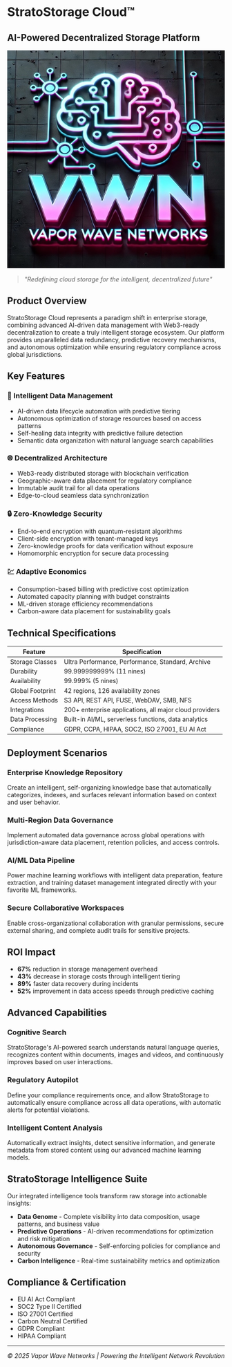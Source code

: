 # StratoStorage Cloud™
## AI-Powered Decentralized Storage Platform

![StratoStorage Cloud](../img/logo-600.jpg)

> *"Redefining cloud storage for the intelligent, decentralized future"*

## Product Overview

StratoStorage Cloud represents a paradigm shift in enterprise storage, combining advanced AI-driven data management with Web3-ready decentralization to create a truly intelligent storage ecosystem. Our platform provides unparalleled data redundancy, predictive recovery mechanisms, and autonomous optimization while ensuring regulatory compliance across global jurisdictions.

## Key Features

### 🧠 Intelligent Data Management
- AI-driven data lifecycle automation with predictive tiering
- Autonomous optimization of storage resources based on access patterns
- Self-healing data integrity with predictive failure detection
- Semantic data organization with natural language search capabilities

### 🌐 Decentralized Architecture
- Web3-ready distributed storage with blockchain verification
- Geographic-aware data placement for regulatory compliance
- Immutable audit trail for all data operations
- Edge-to-cloud seamless data synchronization

### 🔒 Zero-Knowledge Security
- End-to-end encryption with quantum-resistant algorithms
- Client-side encryption with tenant-managed keys
- Zero-knowledge proofs for data verification without exposure
- Homomorphic encryption for secure data processing

### 💹 Adaptive Economics
- Consumption-based billing with predictive cost optimization
- Automated capacity planning with budget constraints
- ML-driven storage efficiency recommendations
- Carbon-aware data placement for sustainability goals

## Technical Specifications

| Feature | Specification |
|---------|---------------|
| Storage Classes | Ultra Performance, Performance, Standard, Archive |
| Durability | 99.999999999% (11 nines) |
| Availability | 99.999% (5 nines) |
| Global Footprint | 42 regions, 126 availability zones |
| Access Methods | S3 API, REST API, FUSE, WebDAV, SMB, NFS |
| Integrations | 200+ enterprise applications, all major cloud providers |
| Data Processing | Built-in AI/ML, serverless functions, data analytics |
| Compliance | GDPR, CCPA, HIPAA, SOC2, ISO 27001, EU AI Act |

## Deployment Scenarios

### Enterprise Knowledge Repository
Create an intelligent, self-organizing knowledge base that automatically categorizes, indexes, and surfaces relevant information based on context and user behavior.

### Multi-Region Data Governance
Implement automated data governance across global operations with jurisdiction-aware data placement, retention policies, and access controls.

### AI/ML Data Pipeline
Power machine learning workflows with intelligent data preparation, feature extraction, and training dataset management integrated directly with your favorite ML frameworks.

### Secure Collaborative Workspaces
Enable cross-organizational collaboration with granular permissions, secure external sharing, and complete audit trails for sensitive projects.

## ROI Impact

- **67%** reduction in storage management overhead
- **43%** decrease in storage costs through intelligent tiering
- **89%** faster data recovery during incidents
- **52%** improvement in data access speeds through predictive caching

## Advanced Capabilities

### Cognitive Search
StratoStorage's AI-powered search understands natural language queries, recognizes content within documents, images and videos, and continuously improves based on user interactions.

### Regulatory Autopilot
Define your compliance requirements once, and allow StratoStorage to automatically ensure compliance across all data operations, with automatic alerts for potential violations.

### Intelligent Content Analysis
Automatically extract insights, detect sensitive information, and generate metadata from stored content using our advanced machine learning models.

## StratoStorage Intelligence Suite

Our integrated intelligence tools transform raw storage into actionable insights:

- **Data Genome** - Complete visibility into data composition, usage patterns, and business value
- **Predictive Operations** - AI-driven recommendations for optimization and risk mitigation
- **Autonomous Governance** - Self-enforcing policies for compliance and security
- **Carbon Intelligence** - Real-time sustainability metrics and optimization

## Compliance & Certification

- EU AI Act Compliant
- SOC2 Type II Certified
- ISO 27001 Certified
- Carbon Neutral Certified
- GDPR Compliant
- HIPAA Compliant

---

*© 2025 Vapor Wave Networks | Powering the Intelligent Network Revolution*
